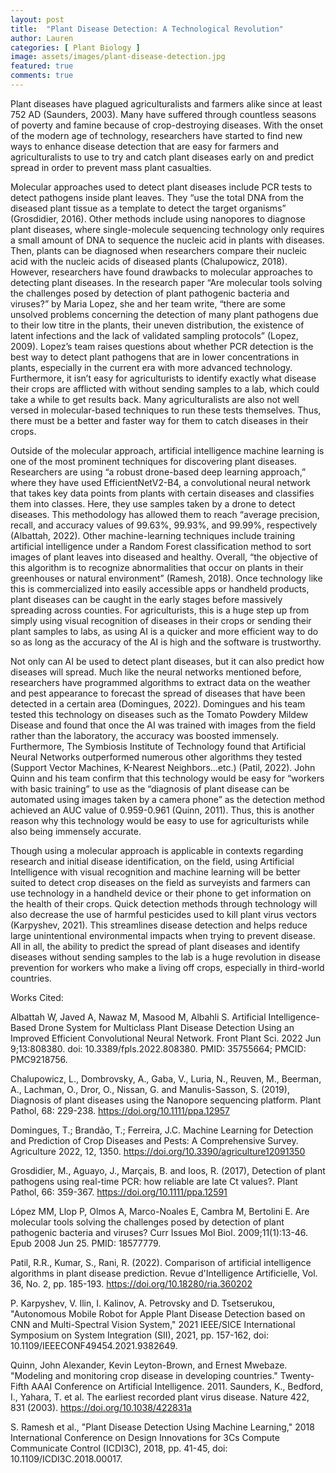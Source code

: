 ```yaml
---
layout: post
title:  "Plant Disease Detection: A Technological Revolution"
author: Lauren
categories: [ Plant Biology ]
image: assets/images/plant-disease-detection.jpg
featured: true
comments: true
---
```

Plant diseases have plagued agriculturalists and farmers alike since at least 752 AD (Saunders, 2003). Many have suffered through countless seasons of poverty and famine because of crop-destroying diseases. With the onset of the modern age of technology, researchers have started to find new ways to enhance disease detection that are easy for farmers and agriculturalists to use to try and catch plant diseases early on and predict spread in order to prevent mass plant casualties. 

Molecular approaches used to detect plant diseases include PCR tests to detect pathogens inside plant leaves. They “use the total DNA from the diseased plant tissue as a template to detect the target organisms” (Grosdidier, 2016). Other methods include using nanopores to diagnose plant diseases, where single-molecule sequencing technology only requires a small amount of DNA to sequence the nucleic acid in plants with diseases. Then, plants can be diagnosed when researchers compare their nucleic acid with the nucleic acids of diseased plants (Chalupowicz, 2018). However, researchers have found drawbacks to molecular approaches to detecting plant diseases. In the research paper “Are molecular tools solving the challenges posed by detection of plant pathogenic bacteria and viruses?” by Maria Lopez, she and her team write, “there are some unsolved problems concerning the detection of many plant pathogens due to their low titre in the plants, their uneven distribution, the existence of latent infections and the lack of validated sampling protocols” (Lopez, 2009). Lopez’s team raises questions about whether PCR detection is the best way to detect plant pathogens that are in lower concentrations in plants, especially in the current era with more advanced technology. Furthermore, it isn’t easy for agriculturists to identify exactly what disease their crops are afflicted with without sending samples to a lab, which could take a while to get results back. Many agriculturalists are also not well versed in molecular-based techniques to run these tests themselves. Thus, there must be a better and faster way for them to catch diseases in their crops.

Outside of the molecular approach, artificial intelligence machine learning is one of the most prominent techniques for discovering plant diseases. Researchers are using “a robust drone-based deep learning approach,” where they have used EfficientNetV2-B4, a convolutional neural network that takes key data points from plants with certain diseases and classifies them into classes. Here, they use samples taken by a drone to detect diseases. This methodology has allowed them to reach “average precision, recall, and accuracy values of 99.63%, 99.93%, and 99.99%, respectively (Albattah, 2022). Other machine-learning techniques include training artificial intelligence under a Random Forest classification method to sort images of plant leaves into diseased and healthy. Overall, “the objective of this algorithm is to recognize abnormalities that occur on plants in their greenhouses or natural environment” (Ramesh, 2018). Once technology like this is commercialized into easily accessible apps or handheld products, plant diseases can be caught in the early stages before massively spreading across counties. For agriculturists, this is a huge step up from simply using visual recognition of diseases in their crops or sending their plant samples to labs, as using AI is a quicker and more efficient way to do so as long as the accuracy of the AI is high and the software is trustworthy. 

Not only can AI be used to detect plant diseases, but it can also predict how diseases will spread. Much like the neural networks mentioned before, researchers have programmed algorithms to extract data on the weather and pest appearance to forecast the spread of diseases that have been detected in a certain area (Domingues, 2022). Domingues and his team tested this technology on diseases such as the Tomato Powdery Mildew Disease and found that once the AI was trained with images from the field rather than the laboratory, the accuracy was boosted immensely. Furthermore, The Symbiosis Institute of Technology found that Artificial Neural Networks outperformed numerous other algorithms they tested (Support Vector Machines, K-Nearest Neighbors…etc.) (Patil, 2022). John Quinn and his team confirm that this technology would be easy for “workers with basic training” to use as the “diagnosis of plant disease can be automated using images taken by a camera phone” as the detection method achieved an AUC value of 0.959-0.961 (Quinn, 2011). Thus, this is another reason why this technology would be easy to use for agriculturists while also being immensely accurate.

Though using a molecular approach is applicable in contexts regarding research and initial disease identification, on the field, using Artificial Intelligence with visual recognition and machine learning will be better suited to detect crop diseases on the field as surveyists and farmers can use technology in a handheld device or their phone to get information on the health of their crops. Quick detection methods through technology will also decrease the use of harmful pesticides used to kill plant virus vectors (Karpyshev, 2021). This streamlines disease detection and helps reduce large unintentional environmental impacts when trying to prevent disease. All in all, the ability to predict the spread of plant diseases and identify diseases without sending samples to the lab is a huge revolution in disease prevention for workers who make a living off crops, especially in third-world countries.


Works Cited:

Albattah W, Javed A, Nawaz M, Masood M, Albahli S. Artificial Intelligence-Based Drone 
System for Multiclass Plant Disease Detection Using an Improved Efficient Convolutional Neural Network. Front Plant Sci. 2022 Jun 9;13:808380. doi: 10.3389/fpls.2022.808380. PMID: 35755664; PMCID: PMC9218756.

Chalupowicz, L., Dombrovsky, A., Gaba, V., Luria, N., Reuven, M., Beerman, A., Lachman, O., Dror, O., Nissan, G. and Manulis-Sasson, S. (2019), Diagnosis of plant diseases using the Nanopore sequencing platform. Plant Pathol, 68: 229-238. https://doi.org/10.1111/ppa.12957

Domingues, T.; Brandão, T.; Ferreira, J.C. Machine Learning for Detection and Prediction of Crop Diseases and Pests: A Comprehensive Survey. Agriculture 2022, 12, 1350. https://doi.org/10.3390/agriculture12091350

Grosdidier, M., Aguayo, J., Marçais, B. and Ioos, R. (2017), Detection of plant pathogens using real-time PCR: how reliable are late Ct values?. Plant Pathol, 66: 359-367. https://doi.org/10.1111/ppa.12591

López MM, Llop P, Olmos A, Marco-Noales E, Cambra M, Bertolini E. Are molecular tools solving the challenges posed by detection of plant pathogenic bacteria and viruses? Curr Issues Mol Biol. 2009;11(1):13-46. Epub 2008 Jun 25. PMID: 18577779.

Patil, R.R., Kumar, S., Rani, R. (2022). Comparison of artificial intelligence algorithms in plant disease prediction. Revue d'Intelligence Artificielle, Vol. 36, No. 2, pp. 185-193. https://doi.org/10.18280/ria.360202

P. Karpyshev, V. Ilin, I. Kalinov, A. Petrovsky and D. Tsetserukou, "Autonomous Mobile Robot for Apple Plant Disease Detection based on CNN and Multi-Spectral Vision System," 2021 IEEE/SICE International Symposium on System Integration (SII), 2021, pp. 157-162, doi: 10.1109/IEEECONF49454.2021.9382649.

Quinn, John Alexander, Kevin Leyton-Brown, and Ernest Mwebaze. "Modeling and monitoring crop disease in developing countries." Twenty-Fifth AAAI Conference on Artificial Intelligence. 2011.
Saunders, K., Bedford, I., Yahara, T. et al. The earliest recorded plant virus disease. Nature 422, 831 (2003). https://doi.org/10.1038/422831a

S. Ramesh et al., "Plant Disease Detection Using Machine Learning," 2018 International Conference on Design Innovations for 3Cs Compute Communicate Control (ICDI3C), 2018, pp. 41-45, doi: 10.1109/ICDI3C.2018.00017.

